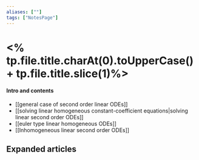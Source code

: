 ```yaml
---
aliases: [""]
tags: ["NotesPage"]
---
```


# <% tp.file.title.charAt(0).toUpperCase() + tp.file.title.slice(1)%>

#### Intro and contents
- [[general case of second order linear ODEs]]
- [[solving linear homogeneous constant-coefficient equations|solving linear second order ODEs]]
- [[euler type linear homogeneous ODEs]]
- [[Inhomogeneous linear second order ODEs]]

## Expanded articles
